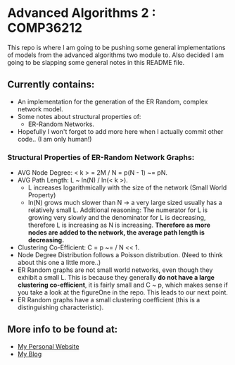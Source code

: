# Advanced Algorithms 2 : COMP36212

This repo is where I am going to be pushing some general implementations of models from the advanced algorithms two module to. Also decided I am going to be slapping some general notes in this README file.

## Currently contains:
 * An implementation for the generation of the ER Random, complex network model.
 * Some notes about structural properties of:
 	* ER-Random Networks.
 * Hopefully I won't forget to add more here when I actually commit other code.. (I am only human!)

### Structural Properties of ER-Random Network Graphs:
 * AVG Node Degree: < k > = 2M / N = p(N - 1) ~= pN.
 * AVG Path Length: L ~ ln(N) / ln(< k >).
 	* L increases logarithmically with the size of the network (Small World Property)
 	* ln(N) grows much slower than N -> a very large sized usually has a relatively small L. Additional reasoning: The numerator for L is growing very slowly and the denominator for L is decreasing, therefore L is increasing as N is increasing. **Therefore as more nodes are added to the network, the average path length is decreasing.**
 * Clustering Co-Efficient: C = p ~= <k> / N << 1.
 * Node Degree Distribution follows a Poisson distribution. (Need to think about this one a little more..)
 * ER Random graphs are not small world networks, even though they exhibit a small L. This is because they generally **do not have a large clustering co-efficient**, it is fairly small and C ~ p, which makes sense if you take a look at the figureOne in the repo. This leads to our next point.
 * ER Random graphs have a small clustering coefficient (this is a distinguishing characteristic).


 ## More info to be found at:
 * [My Personal Website](http://jonathondilworth.me/ "My Site")
 * [My Blog](jonathondilworth.blogspot.com "Blog")
